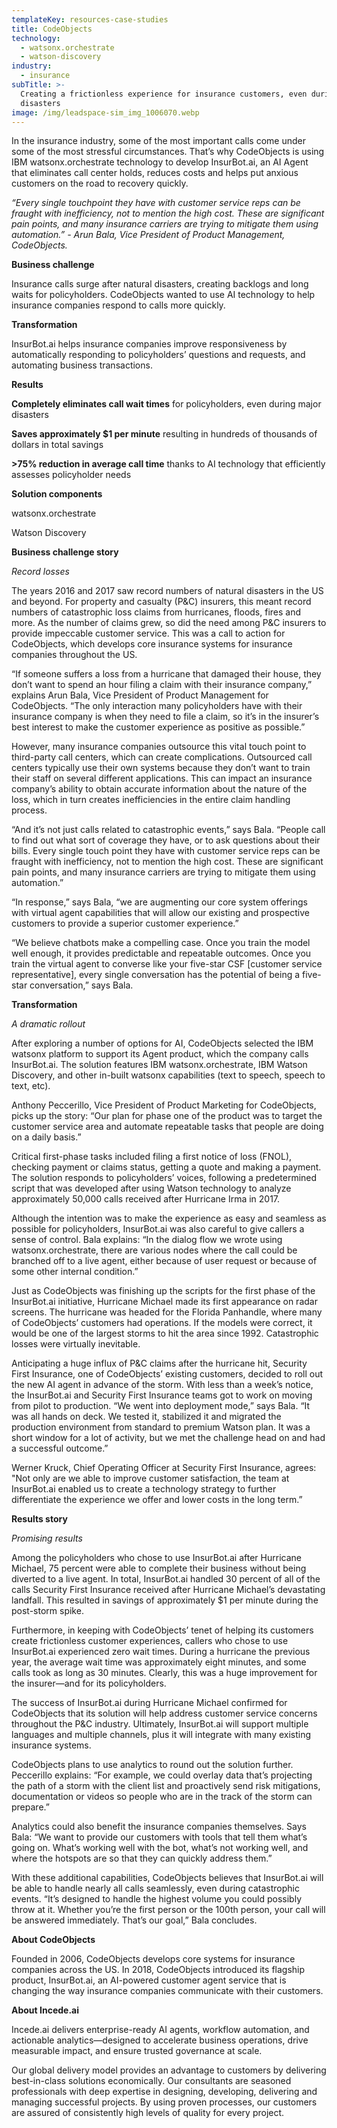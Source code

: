 ```yaml
---
templateKey: resources-case-studies
title: CodeObjects
technology:
  - watsonx.orchestrate
  - watson-discovery
industry:
  - insurance
subTitle: >-
  Creating a frictionless experience for insurance customers, even during
  disasters
image: /img/leadspace-sim_img_1006070.webp
---
```

In the insurance industry, some of the most important calls come under some of the most stressful circumstances. That’s why CodeObjects is using IBM watsonx.orchestrate technology to develop InsurBot.ai, an AI Agent that eliminates call center holds, reduces costs and helps put anxious customers on the road to recovery quickly.

*“Every single touchpoint they have with customer service reps can be fraught with inefficiency, not to mention the high cost. These are significant pain points, and many insurance carriers are trying to mitigate them using automation.” - Arun Bala, Vice President of Product Management, CodeObjects.*

**Business challenge**

Insurance calls surge after natural disasters, creating backlogs and long waits for policyholders. CodeObjects wanted to use AI technology to help insurance companies respond to calls more quickly.

**Transformation**

InsurBot.ai helps insurance companies improve responsiveness by automatically responding to policyholders’ questions and requests, and automating business transactions.

**Results**

**Completely eliminates call wait times** for policyholders, even during major disasters

**Saves approximately $1 per minute** resulting in hundreds of thousands of dollars in total savings

**\>75% reduction in average call time** thanks to AI technology that efficiently assesses policyholder needs

**Solution components**

watsonx.orchestrate

Watson Discovery

**Business challenge story**

*Record losses*

The years 2016 and 2017 saw record numbers of natural disasters in the US and beyond. For property and casualty (P&C) insurers, this meant record numbers of catastrophic loss claims from hurricanes, floods, fires and more. As the number of claims grew, so did the need among P&C insurers to provide impeccable customer service. This was a call to action for CodeObjects, which develops core insurance systems for insurance companies throughout the US.

“If someone suffers a loss from a hurricane that damaged their house, they don’t want to spend an hour filing a claim with their insurance company,” explains Arun Bala, Vice President of Product Management for CodeObjects. “The only interaction many policyholders have with their insurance company is when they need to file a claim, so it’s in the insurer’s best interest to make the customer experience as positive as possible.”

However, many insurance companies outsource this vital touch point to third-party call centers, which can create complications. Outsourced call centers typically use their own systems because they don’t want to train their staff on several different applications. This can impact an insurance company’s ability to obtain accurate information about the nature of the loss, which in turn creates inefficiencies in the entire claim handling process.

“And it’s not just calls related to catastrophic events,” says Bala. “People call to find out what sort of coverage they have, or to ask questions about their bills. Every single touch point they have with customer service reps can be fraught with inefficiency, not to mention the high cost. These are significant pain points, and many insurance carriers are trying to mitigate them using automation.”

“In response,” says Bala, “we are augmenting our core system offerings with virtual agent capabilities that will allow our existing and prospective customers to provide a superior customer experience.”

“We believe chatbots make a compelling case. Once you train the model well enough, it provides predictable and repeatable outcomes. Once you train the virtual agent to converse like your five-star CSF \[customer service representative], every single conversation has the potential of being a five-star conversation,” says Bala.

**Transformation**

*A dramatic rollout*

After exploring a number of options for AI, CodeObjects selected the IBM watsonx platform to support its Agent product, which the company calls InsurBot.ai. The solution features IBM watsonx.orchestrate, IBM Watson Discovery, and other in-built watsonx capabilities (text to speech, speech to text, etc).

Anthony Peccerillo, Vice President of Product Marketing for CodeObjects, picks up the story: “Our plan for phase one of the product was to target the customer service area and automate repeatable tasks that people are doing on a daily basis.”

Critical first-phase tasks included filing a first notice of loss (FNOL), checking payment or claims status, getting a quote and making a payment. The solution responds to policyholders’ voices, following a predetermined script that was developed after using Watson technology to analyze approximately 50,000 calls received after Hurricane Irma in 2017.

Although the intention was to make the experience as easy and seamless as possible for policyholders, InsurBot.ai was also careful to give callers a sense of control. Bala explains: “In the dialog flow we wrote using watsonx.orchestrate, there are various nodes where the call could be branched off to a live agent, either because of user request or because of some other internal condition.”

Just as CodeObjects was finishing up the scripts for the first phase of the InsurBot.ai initiative, Hurricane Michael made its first appearance on radar screens. The hurricane was headed for the Florida Panhandle, where many of CodeObjects’ customers had operations. If the models were correct, it would be one of the largest storms to hit the area since 1992. Catastrophic losses were virtually inevitable.

Anticipating a huge influx of P&C claims after the hurricane hit, Security First Insurance, one of CodeObjects’ existing customers, decided to roll out the new AI agent in advance of the storm. With less than a week’s notice, the InsurBot.ai and Security First Insurance teams got to work on moving from pilot to production. “We went into deployment mode,” says Bala. “It was all hands on deck. We tested it, stabilized it and migrated the production environment from standard to premium Watson plan. It was a short window for a lot of activity, but we met the challenge head on and had a successful outcome.”

Werner Kruck, Chief Operating Officer at Security First Insurance, agrees: "Not only are we able to improve customer satisfaction, the team at InsurBot.ai enabled us to create a technology strategy to further differentiate the experience we offer and lower costs in the long term.”

**Results story**

*Promising results*

Among the policyholders who chose to use InsurBot.ai after Hurricane Michael, 75 percent were able to complete their business without being diverted to a live agent. In total, InsurBot.ai handled 30 percent of all of the calls Security First Insurance received after Hurricane Michael’s devastating landfall. This resulted in savings of approximately $1 per minute during the post-storm spike.

Furthermore, in keeping with CodeObjects’ tenet of helping its customers create frictionless customer experiences, callers who chose to use InsurBot.ai experienced zero wait times. During a hurricane the previous year, the average wait time was approximately eight minutes, and some calls took as long as 30 minutes. Clearly, this was a huge improvement for the insurer—and for its policyholders.

The success of InsurBot.ai during Hurricane Michael confirmed for CodeObjects that its solution will help address customer service concerns throughout the P&C industry. Ultimately, InsurBot.ai will support multiple languages and multiple channels, plus it will integrate with many existing insurance systems.

CodeObjects plans to use analytics to round out the solution further. Peccerillo explains: “For example, we could overlay data that’s projecting the path of a storm with the client list and proactively send risk mitigations, documentation or videos so people who are in the track of the storm can prepare.”

Analytics could also benefit the insurance companies themselves. Says Bala: “We want to provide our customers with tools that tell them what’s going on. What’s working well with the bot, what’s not working well, and where the hotspots are so that they can quickly address them.”

With these additional capabilities, CodeObjects believes that InsurBot.ai will be able to handle nearly all calls seamlessly, even during catastrophic events. “It’s designed to handle the highest volume you could possibly throw at it. Whether you’re the first person or the 100th person, your call will be answered immediately. That’s our goal,” Bala concludes.

**About CodeObjects**

Founded in 2006, CodeObjects develops core systems for insurance companies across the US. In 2018, CodeObjects introduced its flagship product, InsurBot.ai, an AI-powered customer agent service that is changing the way insurance companies communicate with their customers.

**About Incede.ai**

Incede.ai delivers enterprise-ready AI agents, workflow automation, and actionable analytics—designed to accelerate business operations, drive measurable impact, and ensure trusted governance at scale. 

Our global delivery model provides an advantage to customers by delivering best-in-class solutions economically. Our consultants are seasoned professionals with deep expertise in designing, developing, delivering and managing successful projects. By using proven processes, our customers are assured of consistently high levels of quality for every project.
